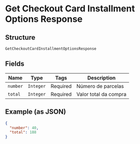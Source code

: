 
# Get Checkout Card Installment Options Response

## Structure

`GetCheckoutCardInstallmentOptionsResponse`

## Fields

| Name | Type | Tags | Description |
|  --- | --- | --- | --- |
| `number` | `Integer` | Required | Número de parcelas |
| `total` | `Integer` | Required | Valor total da compra |

## Example (as JSON)

```json
{
  "number": 40,
  "total": 188
}
```

